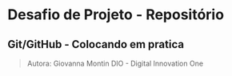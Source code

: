 # Desafio de Projeto - Repositório

## Git/GitHub - Colocando em pratica

> Autora: Giovanna Montin
> DIO - Digital Innovation One